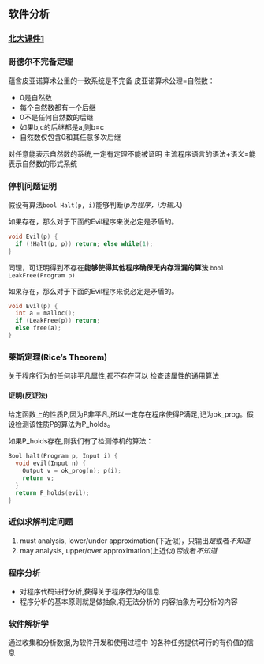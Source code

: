 ## 软件分析

### [北大课件1](http://sei.pku.edu.cn/~xiongyf04/SA/2015/1%20intro.pdf)

### 哥德尔不完备定理

蕴含皮亚诺算术公里的一致系统是不完备
皮亚诺算术公理=自然数：

 - 0是自然数
 - 每个自然数都有一个后继
 - 0不是任何自然数的后继
 - 如果b,c的后继都是a,则b=c
 - 自然数仅包含0和其任意多次后继

对任意能表示自然数的系统,一定有定理不能被证明
主流程序语言的语法+语义=能表示自然数的形式系统

### 停机问题证明

假设有算法`bool Halt(p, i)`能够判断(*p为程序，i为输入*)

如果存在，那么对于下面的Evil程序来说必定是矛盾的。
```c
void Evil(p) {
  if (!Halt(p, p)) return; else while(1);
}
```

同理，可证明得到不存在**能够使得其他程序确保无内存泄漏的算法**
`bool LeakFree(Program p)`



如果存在，那么对于下面的Evil程序来说必定是矛盾的。
```c
void Evil(p) {
  int a = malloc();
  if (LeakFree(p)) return;
  else free(a);
}
```

### 莱斯定理(Rice’s Theorem)

关于程序行为的任何非平凡属性,都不存在可以 检查该属性的通用算法

#### 证明(反证法)

给定函数上的性质P,因为P非平凡,所以一定存在程序使得P满足,记为ok_prog。假设检测该性质P的算法为P_holds。


如果P_holds存在,则我们有了检测停机的算法：
```c
Bool halt(Program p, Input i) {
  void evil(Input n) {
    Output v = ok_prog(n); p(i);
    return v;
  }
  return P_holds(evil); 
}
```

### 近似求解判定问题

1. must analysis, lower/under approximation(下近似)，只输出*是*或者*不知道*
2. may analysis, upper/over approximation(上近似)*否*或者*不知道*

### 程序分析

- 对程序代码进行分析,获得关于程序行为的信息
- 程序分析的基本原则就是做抽象,将无法分析的 内容抽象为可分析的内容

### 软件解析学

通过收集和分析数据,为软件开发和使用过程中 的各种任务提供可行的有价值的信息